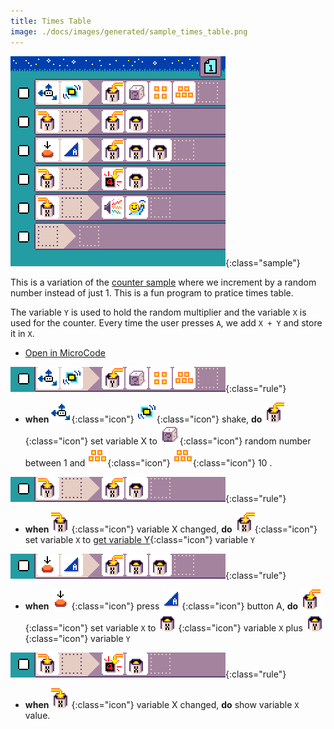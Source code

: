 ```yaml
---
title: Times Table
image: ./docs/images/generated/sample_times_table.png
---
```


![times table program](../images/generated/sample_times_table.png){:class="sample"}

This is a variation of the [counter sample](./counter.md) where we increment by a random number
instead of just 1. This is a fun program to pratice times table.

The variable `Y` is used to hold the random multiplier and the variable `X`
is used for the counter. Every time the user presses `A`, we add `X + Y` and store it in `X`.

-   [Open in MicroCode](/microcode/#H4sIAMG4UGMAA4VQ246CMBD9JcRkNzwKIew01IZtQXbfBCQUizFBhfr1Di3Gy4tPk9M5t85Ok6HsvMN/lHXQHr9BrSRTJ5wwT4qzl+mVypwPMuHwtdHEZykY/CsNjqio6tJtmq2bmndheWvagowDsmYcetg7Iw1IVfPxyVcFoBzchQYnQvkWOwYLAUMi3zU2+9ElfO2iSTVl4n8K9NE0DE0H2vqYtfDiH/TQhivu2rsXFau3/j72+aDBfk95I9s0qojGi9WdvDx3erwzn/a75WL+i71vnc3eU/flzDWcQVZdpktXXQrcweFPx21yZgHxbsHHo6K0AQAA)

![when shake, store random number in Y](../images/generated/sample_times_table_page_1_rule_1.png){:class="rule"}

-   **when** ![accelerometer](../images/generated/icon_S3.png){:class="icon"} ![shake](../images/generated/icon_F17_shake.png){:class="icon"} shake, **do** ![set variable X](../images/generated/icon_A9A.png){:class="icon"} set variable X to ![dice](../images/generated/icon_M22.png){:class="icon"} random number between 1 and ![value 5](../images/generated/icon_M10.png){:class="icon"} ![value 5](../images/generated/icon_M10.png){:class="icon"} 10 .

![when variable Y is changed, set X as Y to reset the counter](../images/generated/sample_times_table_page_1_rule_2.png){:class="rule"}

-   **when** ![variable X changed](../images/generated/icon_S9A.png){:class="icon"} variable X changed, **do** ![set variable X](../images/generated/icon_A9A.png){:class="icon"} set variable `X` to [get variable Y](../images/generated/icon_M20B.png){:class="icon"} variable `Y`

![when press button A, increment variable X](../images/generated/sample_times_table_page_1_rule_3.png){:class="rule"}

-   **when** ![press](../images/generated/icon_S2.png){:class="icon"} press ![button A](../images/generated/icon_F3.png){:class="icon"} button A, **do** ![set variable X](../images/generated/icon_A9A.png){:class="icon"} set variable `X` to ![get variable X](../images/generated/icon_M20A.png){:class="icon"} variable `X` plus ![get variable Y](../images/generated/icon_M20B.png){:class="icon"} variable `Y`

![when press button A, increment variable X](../images/generated/sample_times_table_page_1_rule_4.png){:class="rule"}

-   **when** ![variable X changed](../images/generated/icon_S9A.png){:class="icon"} variable X changed, **do** show variable `X` value.
